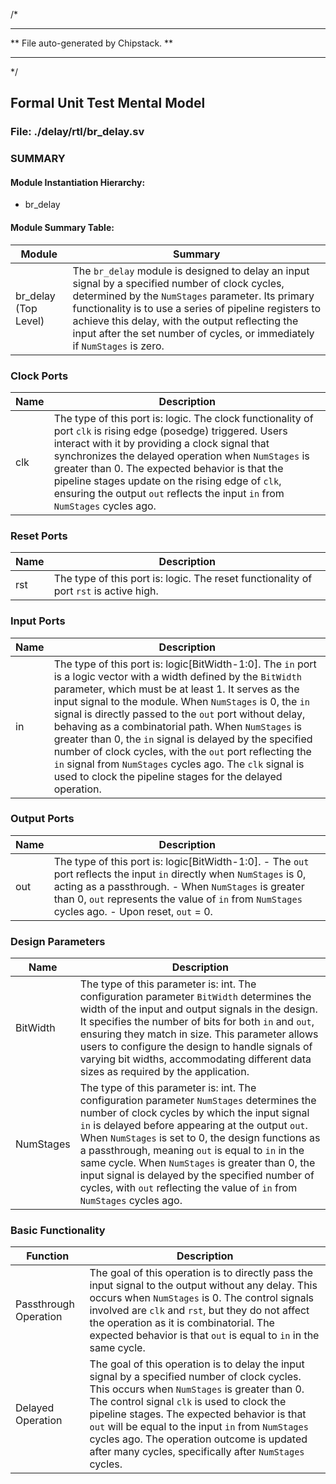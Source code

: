 
/*
*********************************************
**    File auto-generated by Chipstack.    **
*********************************************
*/

## Formal Unit Test Mental Model
### File: ./delay/rtl/br_delay.sv

### SUMMARY

#### Module Instantiation Hierarchy:
- br_delay

#### Module Summary Table:
| Module | Summary |
|--------|---------|
| br_delay (Top Level) | The `br_delay` module is designed to delay an input signal by a specified number of clock cycles, determined by the `NumStages` parameter. Its primary functionality is to use a series of pipeline registers to achieve this delay, with the output reflecting the input after the set number of cycles, or immediately if `NumStages` is zero. |

### Clock Ports
|Name|Description|
|---|---|
|clk|The type of this port is: logic.  The clock functionality of port `clk` is rising edge (posedge) triggered. Users interact with it by providing a clock signal that synchronizes the delayed operation when `NumStages` is greater than 0. The expected behavior is that the pipeline stages update on the rising edge of `clk`, ensuring the output `out` reflects the input `in` from `NumStages` cycles ago.|

### Reset Ports
|Name|Description|
|---|---|
|rst|The type of this port is: logic.  The reset functionality of port `rst` is active high.|

### Input Ports
|Name|Description|
|---|---|
|in|The type of this port is: logic[BitWidth-1:0].  The `in` port is a logic vector with a width defined by the `BitWidth` parameter, which must be at least 1. It serves as the input signal to the module. When `NumStages` is 0, the `in` signal is directly passed to the `out` port without delay, behaving as a combinatorial path. When `NumStages` is greater than 0, the `in` signal is delayed by the specified number of clock cycles, with the `out` port reflecting the `in` signal from `NumStages` cycles ago. The `clk` signal is used to clock the pipeline stages for the delayed operation.|

### Output Ports
|Name|Description|
|---|---|
|out|The type of this port is: logic[BitWidth-1:0].  - The `out` port reflects the input `in` directly when `NumStages` is 0, acting as a passthrough. - When `NumStages` is greater than 0, `out` represents the value of `in` from `NumStages` cycles ago. - Upon reset, `out` = 0.|

### Design Parameters
|Name|Description|
|---|---|
|BitWidth|The type of this parameter is: int.  The configuration parameter `BitWidth` determines the width of the input and output signals in the design. It specifies the number of bits for both `in` and `out`, ensuring they match in size. This parameter allows users to configure the design to handle signals of varying bit widths, accommodating different data sizes as required by the application.|
|NumStages|The type of this parameter is: int.  The configuration parameter `NumStages` determines the number of clock cycles by which the input signal `in` is delayed before appearing at the output `out`. When `NumStages` is set to 0, the design functions as a passthrough, meaning `out` is equal to `in` in the same cycle. When `NumStages` is greater than 0, the input signal is delayed by the specified number of cycles, with `out` reflecting the value of `in` from `NumStages` cycles ago.|

### Basic Functionality
|Function|Description|
|---|---|
|Passthrough Operation|The goal of this operation is to directly pass the input signal to the output without any delay. This occurs when `NumStages` is 0. The control signals involved are `clk` and `rst`, but they do not affect the operation as it is combinatorial. The expected behavior is that `out` is equal to `in` in the same cycle.|
|Delayed Operation|The goal of this operation is to delay the input signal by a specified number of clock cycles. This occurs when `NumStages` is greater than 0. The control signal `clk` is used to clock the pipeline stages. The expected behavior is that `out` will be equal to the input `in` from `NumStages` cycles ago. The operation outcome is updated after many cycles, specifically after `NumStages` cycles.|
